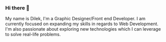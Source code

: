 ### Hi there 👋

My name is Dilek, I'm a Graphic Designer/Front end Developer. I am currently focused on expanding my skills in regards to Web Development. I'm also passionate about exploring new technologies which I can leverage to solve real-life problems.

<!--
**dilekbaykara/dilekbaykara** is a ✨ _special_ ✨ repository because its `README.md` (this file) appears on your GitHub profile.

Here are some ideas to get you started:

- 🔭 I’m currently working on ...
- 🌱 I’m currently learning ...
- 👯 I’m looking to collaborate on ...
- 🤔 I’m looking for help with ...
- 💬 Ask me about ...
- 📫 How to reach me: ...
- 😄 Pronouns: ...
- ⚡ Fun fact: ...
-->
